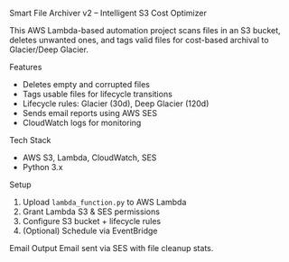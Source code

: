  Smart File Archiver v2 – Intelligent S3 Cost Optimizer

This AWS Lambda-based automation project scans files in an S3 bucket, deletes unwanted ones, and tags valid files for cost-based archival to Glacier/Deep Glacier.

Features
- Deletes empty and corrupted files
- Tags usable files for lifecycle transitions
- Lifecycle rules: Glacier (30d), Deep Glacier (120d)
- Sends email reports using AWS SES
- CloudWatch logs for monitoring

Tech Stack
- AWS S3, Lambda, CloudWatch, SES
- Python 3.x

 Setup
1. Upload `lambda_function.py` to AWS Lambda
2. Grant Lambda S3 & SES permissions
3. Configure S3 bucket + lifecycle rules
4. (Optional) Schedule via EventBridge

 Email Output
Email sent via SES with file cleanup stats.

